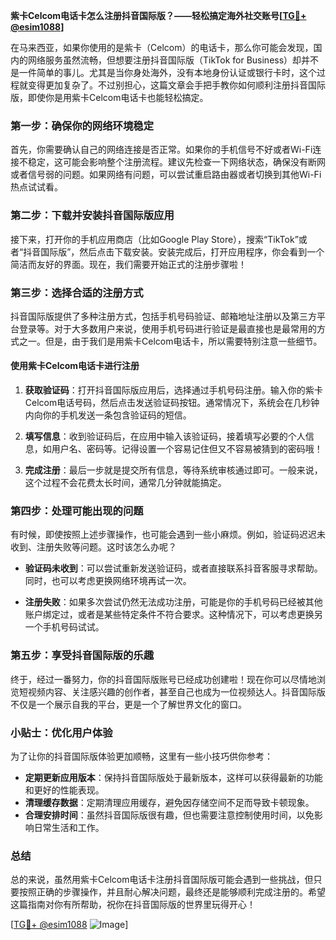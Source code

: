 **紫卡Celcom电话卡怎么注册抖音国际版？——轻松搞定海外社交账号[[TG💪+ @esim1088](https://t.me/s/esim1088)]**

在马来西亚，如果你使用的是紫卡（Celcom）的电话卡，那么你可能会发现，国内的网络服务虽然流畅，但想要注册抖音国际版（TikTok for Business）却并不是一件简单的事儿。尤其是当你身处海外，没有本地身份认证或银行卡时，这个过程就变得更加复杂了。不过别担心，这篇文章会手把手教你如何顺利注册抖音国际版，即使你是用紫卡Celcom电话卡也能轻松搞定。

### 第一步：确保你的网络环境稳定

首先，你需要确认自己的网络连接是否正常。如果你的手机信号不好或者Wi-Fi连接不稳定，这可能会影响整个注册流程。建议先检查一下网络状态，确保没有断网或者信号弱的问题。如果网络有问题，可以尝试重启路由器或者切换到其他Wi-Fi热点试试看。

### 第二步：下载并安装抖音国际版应用

接下来，打开你的手机应用商店（比如Google Play Store），搜索“TikTok”或者“抖音国际版”，然后点击下载安装。安装完成后，打开应用程序，你会看到一个简洁而友好的界面。现在，我们需要开始正式的注册步骤啦！

### 第三步：选择合适的注册方式

抖音国际版提供了多种注册方式，包括手机号码验证、邮箱地址注册以及第三方平台登录等。对于大多数用户来说，使用手机号码进行验证是最直接也是最常用的方式之一。但是，由于我们是用紫卡Celcom电话卡，所以需要特别注意一些细节。

#### 使用紫卡Celcom电话卡进行注册

1. **获取验证码**：打开抖音国际版应用后，选择通过手机号码注册。输入你的紫卡Celcom电话号码，然后点击发送验证码按钮。通常情况下，系统会在几秒钟内向你的手机发送一条包含验证码的短信。
   
2. **填写信息**：收到验证码后，在应用中输入该验证码，接着填写必要的个人信息，如用户名、密码等。记得设置一个容易记住但又不容易被猜到的密码哦！

3. **完成注册**：最后一步就是提交所有信息，等待系统审核通过即可。一般来说，这个过程不会花费太长时间，通常几分钟就能搞定。

### 第四步：处理可能出现的问题

有时候，即使按照上述步骤操作，也可能会遇到一些小麻烦。例如，验证码迟迟未收到、注册失败等问题。这时该怎么办呢？

- **验证码未收到**：可以尝试重新发送验证码，或者直接联系抖音客服寻求帮助。同时，也可以考虑更换网络环境再试一次。
  
- **注册失败**：如果多次尝试仍然无法成功注册，可能是你的手机号码已经被其他账户绑定过，或者是某些特定条件不符合要求。这种情况下，可以考虑更换另一个手机号码试试。

### 第五步：享受抖音国际版的乐趣

终于，经过一番努力，你的抖音国际版账号已经成功创建啦！现在你可以尽情地浏览短视频内容、关注感兴趣的创作者，甚至自己也成为一位视频达人。抖音国际版不仅是一个展示自我的平台，更是一个了解世界文化的窗口。

### 小贴士：优化用户体验

为了让你的抖音国际版体验更加顺畅，这里有一些小技巧供你参考：

- **定期更新应用版本**：保持抖音国际版处于最新版本，这样可以获得最新的功能和更好的性能表现。
- **清理缓存数据**：定期清理应用缓存，避免因存储空间不足而导致卡顿现象。
- **合理安排时间**：虽然抖音国际版很有趣，但也需要注意控制使用时间，以免影响日常生活和工作。

### 总结

总的来说，虽然用紫卡Celcom电话卡注册抖音国际版可能会遇到一些挑战，但只要按照正确的步骤操作，并且耐心解决问题，最终还是能够顺利完成注册的。希望这篇指南对你有所帮助，祝你在抖音国际版的世界里玩得开心！

[[TG💪+ @esim1088](https://t.me/s/esim1088) ![Image](https://i.postimg.cc/4NQfJmqS/Snipaste-2025-05-13-00-14-12.png)]